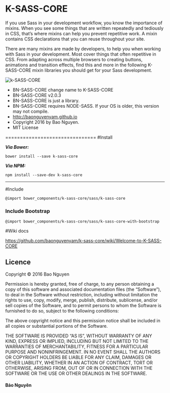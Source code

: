 # K-SASS-CORE 

If you use Sass in your development workflow, you know the importance of mixins. When you see some things that are written repeatedly and tediously in CSS, that’s where mixins can help you prevent repetitive work. A mixin contains CSS declarations that you can reuse throughout your site.

There are many mixins are made by developers, to help you when working with Sass in your development. Most cover things that often repetitive in CSS. From adapting across multiple browsers to creating buttons, animations and transition effects, find this and more in the following K-SASS-CORE mixin libraries you should get for your Sass development.

![k-SASS-CORE](https://github.com/baonguyenyam/k-sass-core/blob/master/dist/images/img_01.png "k-SASS-CORE")


* BN-SASS-CORE change name to K-SASS-CORE 
* BN-SASS-CORE v2.0.3
* BN-SASS-CORE is just a library.
* BN-SASS-CORE requires NODE-SASS. If your OS is older, this version may not compile.
* http://baonguyenyam.github.io
* Copyright 2016 by Bao Nguyen.
* MIT License

===============================
#Install

***Via Bower:***
```
bower install --save k-sass-core
```

***Via NPM:***
```
npm install --save-dev k-sass-core
```
___

#Include 

```
@import bower_components/k-sass-core/sass/k-sass-core
```

### Include Bootstrap

```
@import bower_components/k-sass-core/sass/k-sass-core-with-bootstrap
```

#Wiki docs

https://github.com/baonguyenyam/k-sass-core/wiki/Welcome-to-K-SASS-CORE

## Licence

Copyright &copy; 2016 Bao Nguyen

Permission is hereby granted, free of charge, to any person obtaining a copy of this software and associated documentation files (the “Software”), to deal in the Software without restriction, including without limitation the rights to use, copy, modify, merge, publish, distribute, sublicense, and/or sell copies of the Software, and to permit persons to whom the Software is furnished to do so, subject to the following conditions:

The above copyright notice and this permission notice shall be included in all copies or substantial portions of the Software.

THE SOFTWARE IS PROVIDED “AS IS”, WITHOUT WARRANTY OF ANY KIND, EXPRESS OR IMPLIED, INCLUDING BUT NOT LIMITED TO THE WARRANTIES OF MERCHANTABILITY, FITNESS FOR A PARTICULAR PURPOSE AND NONINFRINGEMENT. IN NO EVENT SHALL THE AUTHORS OR COPYRIGHT HOLDERS BE LIABLE FOR ANY CLAIM, DAMAGES OR OTHER LIABILITY, WHETHER IN AN ACTION OF CONTRACT, TORT OR OTHERWISE, ARISING FROM, OUT OF OR IN CONNECTION WITH THE SOFTWARE OR THE USE OR OTHER DEALINGS IN THE SOFTWARE.

#### Bảo Nguyên
